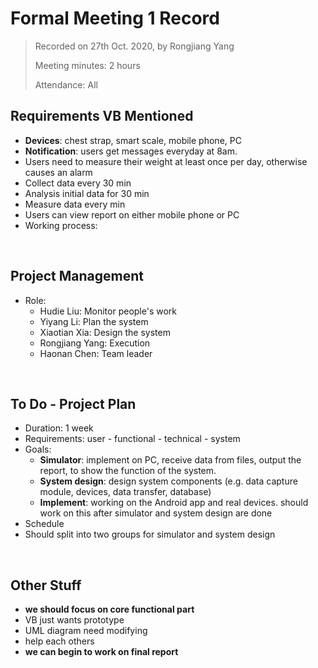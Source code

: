 # Formal Meeting 1 Record

> Recorded on 27th Oct. 2020, by Rongjiang Yang
>
> Meeting minutes: 2 hours
>
> Attendance: All

## Requirements VB Mentioned

- **Devices**: chest strap, smart scale, mobile phone, PC
- **Notification**: users get messages everyday at 8am. 
- Users need to measure their weight at least once per day, otherwise causes an alarm
- Collect data every 30 min
- Analysis initial data for 30 min
- Measure data every min
- Users can view report on either mobile phone or PC
- Working process: 
<br>


## Project Management

- Role:
  - Hudie Liu: Monitor people's work
  - Yiyang Li: Plan the system
  - Xiaotian Xia: Design the system
  - Rongjiang Yang: Execution
  - Haonan Chen: Team leader
<br>


## To Do - Project Plan

- Duration: 1 week
- Requirements: user - functional - technical - system
- Goals:
  - **Simulator**: implement on PC, receive data from files, output the report, to show the function of the system.
  - **System design**: design system components (e.g. data capture module, devices, data transfer, database)
  - **Implement**: working on the Android app and real devices. should work on this after simulator and system design are done
- Schedule
- Should split into two groups for simulator and system design
<br>


## Other Stuff

- **we should focus on core functional part**
- VB just wants prototype
- UML diagram need modifying
- help each others
- **we can begin to work on final report**